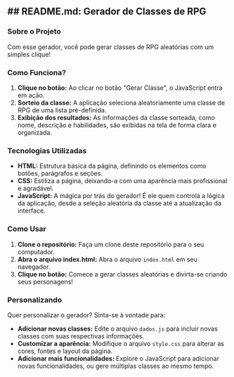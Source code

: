## **## README.md: Gerador de Classes de RPG**

### **Sobre o Projeto**

Com esse gerador, você pode gerar classes de RPG aleatórias com um simples clique!
### **Como Funciona?**

1. **Clique no botão:** Ao clicar no botão "Gerar Classe", o JavaScript entra em ação.
2. **Sorteio da classe:** A aplicação seleciona aleatoriamente uma classe de RPG de uma lista pré-definida.
3. **Exibição dos resultados:** As informações da classe sorteada, como nome, descrição e habilidades, são exibidas na tela de forma clara e organizada.

### **Tecnologias Utilizadas**

* **HTML:** Estrutura básica da página, definindo os elementos como botões, parágrafos e seções.
* **CSS:** Estiliza a página, deixando-a com uma aparência mais profissional e agradável.
* **JavaScript:** A mágica por trás do gerador! É ele quem controla a lógica da aplicação, desde a seleção aleatória da classe até a atualização da interface.

### **Como Usar**

1. **Clone o repositório:** Faça um clone deste repositório para o seu computador.
2. **Abra o arquivo index.html:** Abra o arquivo `index.html` em seu navegador.
3. **Clique no botão:** Comece a gerar classes aleatórias e divirta-se criando seus personagens!

### **Personalizando**
Quer personalizar o gerador? Sinta-se à vontade para:

* **Adicionar novas classes:** Edite o arquivo `dados.js` para incluir novas classes com suas respectivas informações.
* **Customizar a aparência:** Modifique o arquivo `style.css` para alterar as cores, fontes e layout da página.
* **Adicionar mais funcionalidades:** Explore o JavaScript para adicionar novas funcionalidades, ou gere múltiplas classes ao mesmo tempo.
